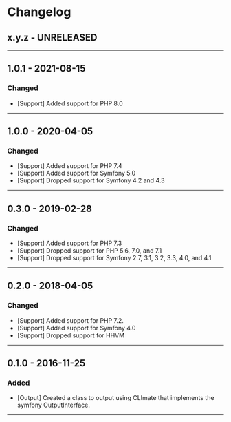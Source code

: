 Changelog
=========

## x.y.z - UNRELEASED

--------

## 1.0.1 - 2021-08-15

### Changed

* [Support] Added support for PHP 8.0

--------

## 1.0.0 - 2020-04-05

### Changed

* [Support] Added support for PHP 7.4
* [Support] Added support for Symfony 5.0
* [Support] Dropped support for Symfony 4.2 and 4.3

--------

## 0.3.0 - 2019-02-28

### Changed

* [Support] Added support for PHP 7.3
* [Support] Dropped support for PHP 5.6, 7.0, and 7.1
* [Support] Dropped support for Symfony 2.7, 3.1, 3.2, 3.3, 4.0, and 4.1

--------

## 0.2.0 - 2018-04-05

### Changed

* [Support] Added support for PHP 7.2.
* [Support] Added support for Symfony 4.0
* [Support] Dropped support for HHVM

--------

## 0.1.0 - 2016-11-25

### Added

* [Output] Created a class to output using CLImate that implements the symfony OutputInterface.

--------
